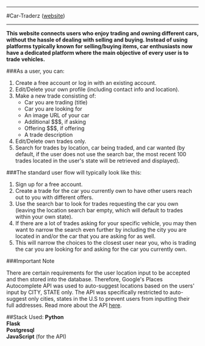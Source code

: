 ***
#Car-Traderz ([website](https://car-traderz.herokuapp.com/))
***

**This website connects users who enjoy trading and owning different cars, without the hassle of dealing with selling and buying. Instead of using platforms typically known for selling/buying items, car enthusiasts now have a dedicated platform where the main objective of every user is to trade vehicles.**

###As a user, you can:

1. Create a free account or log in with an existing account.
2. Edit/Delete your own profile (including contact info and location).
3. Make a new trade consisting of:
	* Car you are trading (title)
	* Car you are looking for
	* An image URL of your car
	* Additional $$$, if asking
	* Offering $$$, if offering
	* A trade description
4. Edit/Delete own trades only.
5. Search for trades by location, car being traded, and car wanted (by default, if the user does not use the search bar, the most recent 100 trades located in the user's state will be retrieved and displayed).

###The standard user flow will typically look like this:

1. Sign up for a free account.
2. Create a trade for the car you currently own to have other users reach out to you with different offers.
3. Use the search bar to look for trades requesting the car you own (leaving the location search bar empty, which will default to trades within your own state).
4. If there are a lot of trades asking for your specific vehicle, you may then want to narrow the search even further by including the city you are located in and/or the car that you are asking for as well.
5. This will narrow the choices to the closest user near you, who is trading the car you are looking for and asking for the car you currently own.

###Important Note

There are certain requirements for the user location input to be accepted and then stored into the database. Therefore, Google's Places Autocomplete API was used to auto-suggest locations based on the users' input by CITY, STATE only. The API was specifically restricted to auto-suggest only cities, states in the U.S to prevent users from inputting their full addresses. Read more about the API
[here](https://developers.google.com/maps/documentation/javascript/places-autocomplete).

##Stack Used:
**Python  
Flask  
Postgresql     
JavaScript** (for the API)